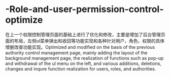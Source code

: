 # -Role-and-user-permission-control-optimize
在上一个权限控制管理页面的基础上进行了优化和修改，主要是增加了后台管理页面的布局，左侧ul菜单弹出和收回等功能实现和各种针对用户，角色，权限的具体增删改查功能实现。Optimized and modified on the basis of the previous authority control management page, mainly adding the layout of the background management page, the realization of functions such as pop-up and withdrawal of the ul menu on the left, and various additions, deletions, changes and inqure function realization for users, roles, and authorities.
